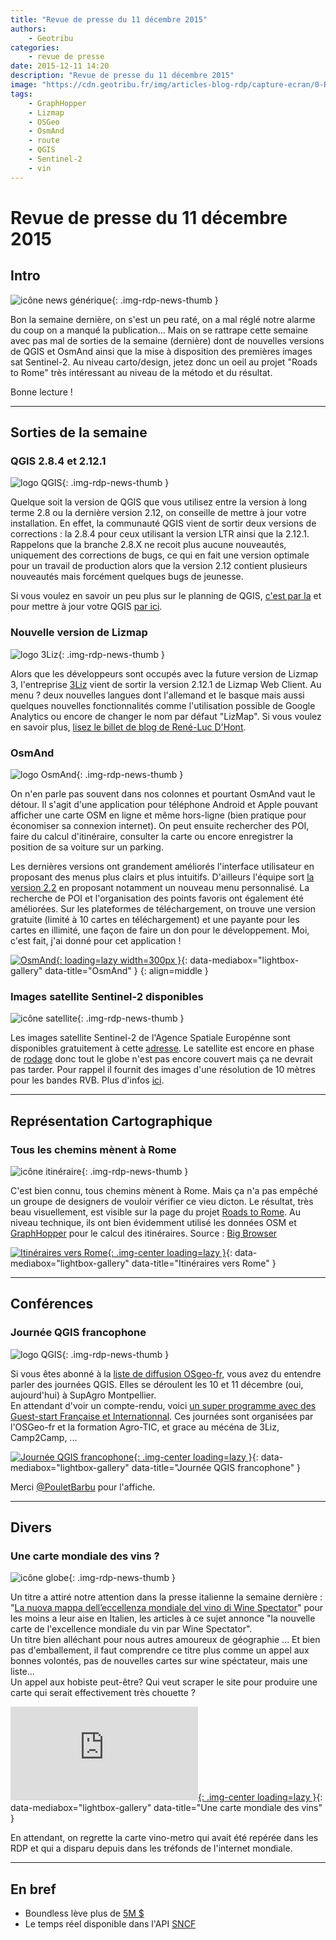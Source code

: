 ```yaml
---
title: "Revue de presse du 11 décembre 2015"
authors:
    - Geotribu
categories:
    - revue de presse
date: 2015-12-11 14:20
description: "Revue de presse du 11 décembre 2015"
image: "https://cdn.geotribu.fr/img/articles-blog-rdp/capture-ecran/0-Roads-to-Rome-530x331.jpg"
tags:
    - GraphHopper
    - Lizmap
    - OSGeo
    - OsmAnd
    - route
    - QGIS
    - Sentinel-2
    - vin
---
```


# Revue de presse du 11 décembre 2015

## Intro

![icône news générique](https://cdn.geotribu.fr/img/internal/icons-rdp-news/news.png "News"){: .img-rdp-news-thumb }

Bon la semaine dernière, on s'est un peu raté, on a mal réglé notre alarme du coup on a manqué la publication... Mais on se rattrape cette semaine avec pas mal de sorties de la semaine (dernière) dont de nouvelles versions de QGIS et OsmAnd ainsi que la mise à disposition des premières images sat Sentinel-2. Au niveau carto/design, jetez donc un oeil au projet "Roads to Rome" très intéressant au niveau de la método et du résultat.

Bonne lecture !

----

## Sorties de la semaine

### QGIS 2.8.4 et 2.12.1

![logo QGIS](https://cdn.geotribu.fr/img/logos-icones/logiciels_librairies/qgis.png "logo QGIS"){: .img-rdp-news-thumb }

Quelque soit la version de QGIS que vous utilisez entre la version à long terme 2.8 ou la dernière version 2.12, on conseille de mettre à jour votre installation. En effet, la communauté QGIS vient de sortir deux versions de corrections : la 2.8.4 pour ceux utilisant la version LTR ainsi que la 2.12.1. Rappelons que la branche 2.8.X ne recoit plus aucune nouveautés, uniquement des corrections de bugs, ce qui en fait une version optimale pour un travail de production alors que la version 2.12 contient plusieurs nouveautés mais forcément quelques bugs de jeunesse.

Si vous voulez en savoir un peu plus sur le planning de QGIS, [c'est par la](https://www.qgis.org/en/site/getinvolved/development/index.html#release-schedule) et pour mettre à jour votre QGIS [par ici](https://www.qgis.org/fr/site/forusers/download.html).

### Nouvelle version de Lizmap

![logo 3Liz](https://cdn.geotribu.fr/img/logos-icones/logiciels_librairies/3liz-logo.png "logo 3Liz"){: .img-rdp-news-thumb }

Alors que les développeurs sont occupés avec la future version de Lizmap 3, l'entreprise [3Liz](http://www.3liz.com/) vient de sortir la version 2.12.1 de Lizmap Web Client. Au menu ? deux nouvelles langues dont l'allemand et le basque mais aussi quelques nouvelles fonctionnalités comme l'utilisation possible de Google Analytics ou encore de changer le nom par défaut "LizMap". Si vous voulez en savoir plus, [lisez le billet de blog de René-Luc D'Hont](http://www.3liz.com/blog/rldhont/index.php?post/2015/11/27/Lizmap-Web-Client-2.12-%3A-Basque%2C-allemand-et-autres-am%C3%A9liorations).

### OsmAnd

![logo OsmAnd](https://cdn.geotribu.fr/img/logos-icones/OpenStreetMap/osmand.jpeg "logo OsmAnd"){: .img-rdp-news-thumb }

On n'en parle pas souvent dans nos colonnes et pourtant OsmAnd vaut le détour. Il s'agit d'une application pour téléphone Android et Apple pouvant afficher une carte OSM en ligne et même hors-ligne (bien pratique pour économiser sa connexion internet). On peut ensuite rechercher des POI, faire du calcul d'itinéraire, consulter la carte ou encore enregistrer la position de sa voiture sur un parking.

Les dernières versions ont grandement améliorés l'interface utilisateur en proposant des menus plus clairs et plus intuitifs. D'ailleurs l'équipe sort [la version 2.2](http://osmand.net/blog?id=osmand-2-2-released) en proposant notamment un nouveau menu personnalisé. La recherche de POI et l'organisation des points favoris ont également été améliorées. Sur les plateformes de téléchargement, on trouve une version gratuite (limité à 10 cartes en téléchargement) et une payante pour les cartes en illimité, une façon de faire un don pour le développement. Moi, c'est fait, j'ai donné pour cet application !

[![OsmAnd](https://cdn.geotribu.fr/img/articles-blog-rdp/capture-ecran/ver_2_2_9.jpg "OsmAnd"){: loading=lazy width=300px }](https://cdn.geotribu.fr/img/articles-blog-rdp/capture-ecran/ver_2_2_9.jpg){: data-mediabox="lightbox-gallery" data-title="OsmAnd" }
{: align=middle }

### Images satellite Sentinel-2 disponibles

![icône satellite](https://cdn.geotribu.fr/img/logos-icones/divers/satellite_0.png "icône satellite"){: .img-rdp-news-thumb }

Les images satellite Sentinel-2 de l'Agence Spatiale Europénne sont disponibles gratuitement à cette [adresse](https://scihub.copernicus.eu/s2/#/home). Le satellite est encore en phase de [rodage](https://sentinels.copernicus.eu/web/sentinel/missions/sentinel-2/operations-ramp-up-phase) donc tout le globe n'est pas encore couvert mais ça ne devrait pas tarder. Pour rappel il fournit des images d'une résolution de 10 mètres pour les bandes RVB. Plus d'infos [ici](http://fromgistors.blogspot.com/2015/12/copernicus-sentinel-2-images-now.html).

----

## Représentation Cartographique

### Tous les chemins mènent à Rome

![icône itinéraire](https://cdn.geotribu.fr/img/logos-icones/itineraire.png "icône itinéraire"){: .img-rdp-news-thumb }

C'est bien connu, tous chemins mènent à Rome. Mais ça n'a pas empêché un groupe de designers de vouloir vérifier ce vieu dicton. Le résultat, très beau visuellement, est visible sur la page du projet [Roads to Rome](http://roadstorome.moovellab.com/). Au niveau technique, ils ont bien évidemment utilisé les données OSM et [GraphHopper](https://graphhopper.com/) pour le calcul des itinéraires. Source : [Big Browser](http://bigbrowser.blog.lemonde.fr/2015/12/10/toutes-les-routes-menent-a-toutes-les-romes/)

[![Itinéraires vers Rome](https://cdn.geotribu.fr/img/articles-blog-rdp/capture-ecran/0-Roads-to-Rome-530x331.jpg "Itinéraires vers Rome"){: .img-center loading=lazy }](https://cdn.geotribu.fr/img/articles-blog-rdp/capture-ecran/0-Roads-to-Rome-530x331.jpg){: data-mediabox="lightbox-gallery" data-title="Itinéraires vers Rome" }

----

## Conférences

### Journée QGIS francophone

![logo QGIS](https://cdn.geotribu.fr/img/logos-icones/logiciels_librairies/qgis.png "logo QGIS"){: .img-rdp-news-thumb }

Si vous êtes abonné à la [liste de diffusion OSgeo-fr,](http://lists.osgeo.org/listinfo/francophone) vous avez du entendre parler des journées QGIS. Elles se déroulent les 10 et 11 décembre (oui, aujourd'hui) à SupAgro Montpellier.  
En attendant d'voir un compte-rendu, voici [un super programme avec des Guest-start Française et Internationnal](http://www.agrotic.org/blog/seminaire-qgis-2015/). Ces journées sont organisées par l'OSGeo-fr et la formation Agro-TIC, et grace au mécéna de 3Liz, Camp2Camp, ...

[![Journée QGIS francophone](https://cdn.geotribu.fr/img/articles-blog-rdp/capture-ecran/affiche_utilisateur_qgis_15.png "Journée QGIS francophone"){: .img-center loading=lazy }](https://cdn.geotribu.fr/img/articles-blog-rdp/capture-ecran/affiche_utilisateur_qgis_15.png){: data-mediabox="lightbox-gallery" data-title="Journée QGIS francophone" }

Merci [@PouletBarbu](https://twitter.com/PouletBarbu) pour l'affiche.

----

## Divers

### Une carte mondiale des vins ?

![icône globe](https://cdn.geotribu.fr/img/internal/icons-rdp-news/world.png "icône globe"){: .img-rdp-news-thumb }

Un titre a attiré notre attention dans la presse italienne la semaine dernière : "[La nuova mappa dell’eccellenza mondiale del vino di Wine Spectator](http://www.winemeridian.com/news_it/la_nuova_mappa_dell_eccellenza_mondiale_del_vino_di_wine_spectator_887.html)" pour les moins a leur aise en Italien, les articles à ce sujet annonce "la nouvelle carte de l'excellence mondiale du vin par Wine Spectator".  
Un titre bien alléchant pour nous autres amoureux de géographie ... Et bien pas d'emballement, il faut comprendre ce titre plus comme un appel aux bonnes volontés, pas de nouvelles cartes sur wine spéctateur, mais une liste...  
Un appel aux hobiste peut-être? Qui veut scraper le site pour produire une carte qui serait effectivement très chouette ?

[![Une carte mondiale des vins](https://cdn.geotribu.fr/img/articles-blog-rdp/divers/timthumb.php.jpg.txt "Une carte mondiale des vins"){: .img-center loading=lazy }](https://cdn.geotribu.fr/img/articles-blog-rdp/divers/timthumb.php.jpg.txt){: data-mediabox="lightbox-gallery" data-title="Une carte mondiale des vins" }

En attendant, on regrette la carte vino-metro qui avait été repérée dans les RDP et qui a disparu depuis dans les tréfonds de l'internet mondiale.

----

## En bref

- Boundless lève plus de [5M $](http://boundlessgeo.com/press-release/boundless-raises-more-than-5m-in-series-b-funding-round/)
- Le temps réel disponible dans l'API [SNCF](https://data.sncf.com/news/sncf-api-realtime)
